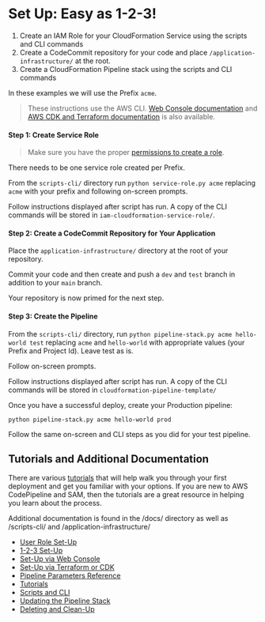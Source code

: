 # Set Up: Easy as 1-2-3!

1. Create an IAM Role for your CloudFormation Service using the scripts and CLI commands
2. Create a CodeCommit repository for your code and place `/application-infrastructure/` at the root.
3. Create a CloudFormation Pipeline stack using the scripts and CLI commands

In these examples we will use the Prefix `acme`.

> These instructions use the AWS CLI. [Web Console documentation](./Set-Up-via-Web-Console.md) and [AWS CDK and Terraform documentation](./Set-Up-via-Terraform-or-CDK.md) is also available.

#### Step 1: Create Service Role

> Make sure you have the proper [permissions to create a role](./Set-Up-User-Role.md).

There needs to be one service role created per Prefix.

From the `scripts-cli/` directory run `python service-role.py acme` replacing `acme` with your prefix and following on-screen prompts.

Follow instructions displayed after script has run. A copy of the CLI commands will be stored in `iam-cloudformation-service-role/`.

#### Step 2: Create a CodeCommit Repository for Your Application

Place the `application-infrastructure/` directory at the root of your repository.

Commit your code and then create and push a `dev` and `test` branch in addition to your `main` branch.

Your repository is now primed for the next step.

#### Step 3: Create the Pipeline

From the `scripts-cli/` directory, run `python pipeline-stack.py acme hello-world test` replacing `acme` and `hello-world` with appropriate values (your Prefix and Project Id). Leave test as is.

Follow on-screen prompts.

Follow instructions displayed after script has run. A copy of the CLI commands will be stored in `cloudformation-pipeline-template/`

Once you have a successful deploy, create your Production pipeline:

`python pipeline-stack.py acme hello-world prod`

Follow the same on-screen and CLI steps as you did for your test pipeline.

## Tutorials and Additional Documentation

There are various [tutorials](./Tutorials.md) that will help walk you through your first deployment and get you familiar with your options. If you are new to AWS CodePipeline and SAM, then the tutorials are a great resource in helping you learn about the process.

Additional documentation is found in the /docs/ directory as well as /scripts-cli/ and /application-infrastructure/

- [User Role Set-Up](./User-Role-Set-Up.md)
- [1-2-3 Set-Up](./1-2-3-Set-Up.md)
- [Set-Up via Web Console](./Set-Up-via-Web-Console.md)
- [Set-Up via Terraform or CDK](./Set-Up-via-Terraform-or-CDK.md)
- [Pipeline Parameters Reference](./Pipeline-Parameters-Reference.md)
- [Tutorials](./Tutorials.md)
- [Scripts and CLI](../scripts-cli/README-CLI.md)
- [Updating the Pipeline Stack](./Updating-Pipeline-Stack.md)
- [Deleting and Clean-Up](./Deleting-and-Clean-Up.md)
